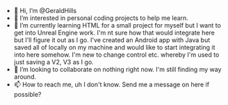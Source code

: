 - 👋 Hi, I’m @GeraldHills
- 👀 I’m interested in personal coding projects to help me learn.
- 🌱 I’m currently learning HTML for a small project for myself but I want to get into Unreal Engine work. I'm nt sure how that would integrate here but I'll figure it out as I go. I've created an Android app with Java but saved all of locally on my machine and would like to start integrating it into here somehow. I'm new to change control etc. whereby I'm used to just saving a V2, V3 as I go. 
- 💞️ I’m looking to collaborate on nothing right now. I'm still finding my way around.
- 📫 How to reach me, uh I don't know. Send me a message on here if possible?

<!---
GeraldHills/GeraldHills is a ✨ special ✨ repository because its `README.md` (this file) appears on your GitHub profile.
You can click the Preview link to take a look at your changes.
--->
